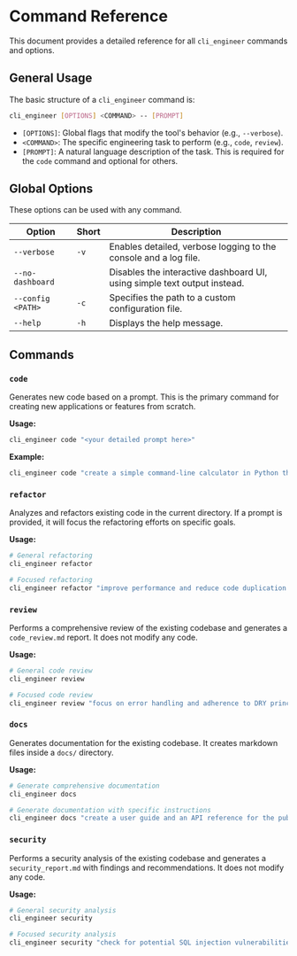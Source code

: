 # Command Reference

This document provides a detailed reference for all `cli_engineer` commands and options.

## General Usage

The basic structure of a `cli_engineer` command is:

```bash
cli_engineer [OPTIONS] <COMMAND> -- [PROMPT]
```

- `[OPTIONS]`: Global flags that modify the tool's behavior (e.g., `--verbose`).
- `<COMMAND>`: The specific engineering task to perform (e.g., `code`, `review`).
- `[PROMPT]`: A natural language description of the task. This is required for the `code` command and optional for others.

## Global Options

These options can be used with any command.

| Option                | Short | Description                                         |
|-----------------------|-------|-----------------------------------------------------|
| `--verbose`           | `-v`  | Enables detailed, verbose logging to the console and a log file. |
| `--no-dashboard`      |       | Disables the interactive dashboard UI, using simple text output instead. |
| `--config <PATH>`     | `-c`  | Specifies the path to a custom configuration file.  |
| `--help`              | `-h`  | Displays the help message.                          |

## Commands

### `code`

Generates new code based on a prompt. This is the primary command for creating new applications or features from scratch.

**Usage:**
```bash
cli_engineer code "<your detailed prompt here>"
```

**Example:**
```bash
cli_engineer code "create a simple command-line calculator in Python that can add, subtract, multiply, and divide"
```

### `refactor`

Analyzes and refactors existing code in the current directory. If a prompt is provided, it will focus the refactoring efforts on specific goals.

**Usage:**
```bash
# General refactoring
cli_engineer refactor

# Focused refactoring
cli_engineer refactor "improve performance and reduce code duplication in the data processing module"
```

### `review`

Performs a comprehensive review of the existing codebase and generates a `code_review.md` report. It does not modify any code.

**Usage:**
```bash
# General code review
cli_engineer review

# Focused code review
cli_engineer review "focus on error handling and adherence to DRY principles"
```

### `docs`

Generates documentation for the existing codebase. It creates markdown files inside a `docs/` directory.

**Usage:**
```bash
# Generate comprehensive documentation
cli_engineer docs

# Generate documentation with specific instructions
cli_engineer docs "create a user guide and an API reference for the public-facing functions"
```

### `security`

Performs a security analysis of the existing codebase and generates a `security_report.md` with findings and recommendations. It does not modify any code.

**Usage:**
```bash
# General security analysis
cli_engineer security

# Focused security analysis
cli_engineer security "check for potential SQL injection vulnerabilities and insecure API endpoints"
```